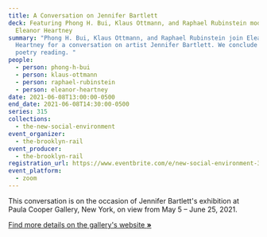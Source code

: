 ```yaml
---
title: A Conversation on Jennifer Bartlett
deck: Featuring Phong H. Bui, Klaus Ottmann, and Raphael Rubinstein moderated by
  Eleanor Heartney
summary: "Phong H. Bui, Klaus Ottmann, and Raphael Rubinstein join Eleanor
  Heartney for a conversation on artist Jennifer Bartlett. We conclude with a
  poetry reading. "
people:
  - person: phong-h-bui
  - person: klaus-ottmann
  - person: raphael-rubinstein
  - person: eleanor-heartney
date: 2021-06-08T13:00:00-0500
end_date: 2021-06-08T14:30:00-0500
series: 315
collections:
  - the-new-social-environment
event_organizer:
  - the-brooklyn-rail
event_producer:
  - the-brooklyn-rail
registration_url: https://www.eventbrite.com/e/new-social-environment-315-a-conversation-on-jennifer-bartlett-tickets-158009704279
event_platform:
  - zoom
---
```

This conversation is on the occasion of Jennifer Bartlett's exhibition at Paula Cooper Gallery, New York, on view from May 5 – June 25, 2021. 

[Find more details on the gallery's website **»**](https://www.paulacoopergallery.com/exhibitions/jennifer-bartlett-2021-05-05/installation-views)
